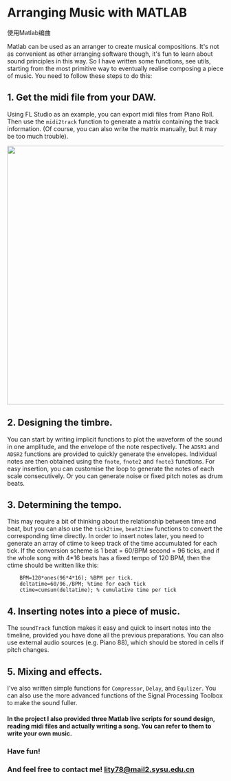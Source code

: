 Arranging Music with MATLAB
====
使用Matlab编曲

Matlab can be used as an arranger to create musical compositions. It's not as convenient as other arranging software though, it's fun to learn about sound principles in this way. So I have written some functions, see utils, starting from the most primitive way to eventually realise composing a piece of music. You need to follow these steps to do this:

## 1. Get the midi file from your DAW.
Using FL Studio as an example, you can export midi files from Piano Roll. Then use the `midi2track` function to generate a matrix containing the track information. (Of course, you can also write the matrix manually, but it may be too much trouble).

<img src="https://github.com/MillenRosen/Composition/assets/153849073/8fb4d59e-f5a1-4fd5-8db1-20820d65c12c" width="600px">

## 2. Designing the timbre.
You can start by writing implicit functions to plot the waveform of the sound in one amplitude, and the envelope of the note respectively. The `ADSR1` and `ADSR2` functions are provided to quickly generate the envelopes. Individual notes are then obtained using the `fnote`, `fnote2` and `fnote3` functions. For easy insertion, you can customise the loop to generate the notes of each scale consecutively. Or you can generate noise or fixed pitch notes as drum beats.

## 3. Determining the tempo.
This may require a bit of thinking about the relationship between time and beat, but you can also use the `tick2time`, `beat2time` functions to convert the corresponding time directly. In order to insert notes later, you need to generate an array of ctime to keep track of the time accumulated for each tick. If the conversion scheme is 1 beat = 60/BPM second = 96 ticks, and if the whole song with 4*16 beats has a fixed tempo of 120 BPM, then the ctime should be written like this:

        BPM=120*ones(96*4*16); %BPM per tick.
        deltatime=60/96./BPM; %time for each tick
        ctime=cumsum(deltatime); % cumulative time per tick

## 4. Inserting notes into a piece of music.
The `soundTrack` function makes it easy and quick to insert notes into the timeline, provided you have done all the previous preparations. You can also use external audio sources (e.g. Piano 88), which should be stored in cells if pitch changes.

## 5. Mixing and effects.
I've also written simple functions for `Compressor`, `Delay`, and `Equlizer`. You can also use the more advanced functions of the Signal Processing Toolbox to make the sound fuller.

#### In the project I also provided three Matlab live scripts for sound design, reading midi files and actually writing a song. You can refer to them to write your own music.

### Have fun!
### And feel free to contact me! <lity78@mail2.sysu.edu.cn>

